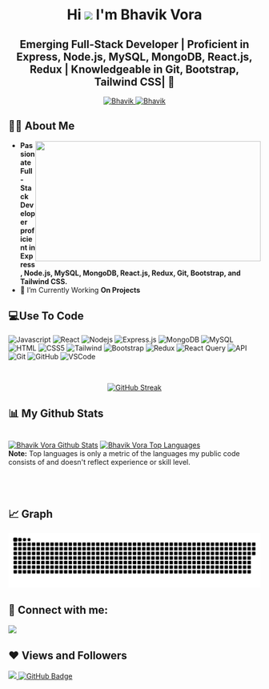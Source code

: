 
<h1 align="center">Hi <img src="https://raw.githubusercontent.com/MartinHeinz/MartinHeinz/master/wave.gif" width="30px"> I'm <b>Bhavik Vora</b></h1>
<h2 align="center"><b>Emerging Full-Stack Developer | Proficient in Express, Node.js, MySQL, MongoDB, React.js, Redux | Knowledgeable in Git, Bootstrap, Tailwind CSS| 🚀</b></h2> 
 

<p align="center">
    
 <a href="https://www.linkedin.com/in/vorabhavik/" target="_blank">
  <img src="https://img.shields.io/badge/LinkedIn-0077B5?style=for-the-badge&logo=linkedin&logoColor=white" alt="Bhavik"/>
 </a>
 <a href="https://github.com/Bhavik-Vora/" target="_blank">
  <img src="https://img.shields.io/badge/GitHub-181717?style=for-the-badge&logo=github&logoColor=white" alt="Bhavik" />
 </a>
</p>

   

<!-- <img align="right" alt="Coding" width="400" src="bn.gif"> -->

## 🙋‍♂️ About Me
<a><img align="right" src="MyLCGoldBedge.gif" width="450" height="240" /></a>
-  <b> Passionate Full-Stack Developer proficient in Express, Node.js, MySQL, MongoDB, React.js, Redux, Git, Bootstrap, and Tailwind CSS.</b>
- 📘 I’m Currently Working **On Projects**
  <!-- - 📘 I’m Currently learning **𝐌𝐄𝐑𝐍 𝐒𝐭𝐚𝐜𝐤 𝐃𝐞𝐯𝐞𝐥𝐨𝐩𝐞𝐦𝐞𝐧𝐭** -->
## 💻Use To Code

![Javascript](https://img.shields.io/badge/Javascript-F0DB4F?style=for-the-badge&labelColor=black&logo=javascript&logoColor=F0DB4F)
![React](https://img.shields.io/badge/-React-61DBFB?style=for-the-badge&labelColor=black&logo=react&logoColor=61DBFB)
![Nodejs](https://img.shields.io/badge/Nodejs-3C873A?style=for-the-badge&labelColor=black&logo=node.js&logoColor=3C873A)
![Express.js](https://img.shields.io/badge/Express.js-000000?style=for-the-badge&logo=express&logoColor=white)
![MongoDB](https://img.shields.io/badge/MongoDB-4EA94B?style=for-the-badge&logo=mongodb&logoColor=white)
![MySQL](https://img.shields.io/badge/MySQL-lightgrey?logo=mysql&style=for-the-badge&logoColor=white&labelColor=blue)
![HTML](https://img.shields.io/badge/HTML5-E34F26?style=for-the-badge&logo=html5&logoColor=white)
![CSS5](https://img.shields.io/badge/CSS5-1572B6?style=for-the-badge&logo=css3&logoColor=white)
![Tailwind](https://img.shields.io/badge/Tailwind_CSS-092749?style=for-the-badge&logo=tailwindcss&logoColor=06B6D4&labelColor=000000)
![Bootstrap](https://img.shields.io/badge/Bootstrap-563D7C?style=for-the-badge&logo=bootstrap&logoColor=white)
![Redux](https://img.shields.io/badge/Redux-593D88?style=for-the-badge&logo=redux&logoColor=white)
![React Query](https://img.shields.io/badge/-React_Query-FF4154?style=for-the-badge&logo=react%20query&logoColor=white)
![API](https://img.shields.io/badge/API-008000?style=for-the-badge)
![Git](https://img.shields.io/badge/Git-F05032?style=for-the-badge&logo=git&logoColor=white)
![GitHub](https://img.shields.io/badge/GitHub-181717?style=for-the-badge&logo=github&logoColor=white)
![VSCode](https://img.shields.io/badge/Visual_Studio-0078d7?style=for-the-badge&logo=visual%20studio&logoColor=white)

<br>
<p align="center">
<a href="https://git.io/streak-stats"><img src="https://streak-stats.demolab.com?user=Bhavik-Vora&theme=algolia" alt="GitHub Streak" /></a>
 
## 📊 My Github Stats

   <br/>
<a href="https://github.com/Bhavik-Vora/github-readme-stats"><img alt="Bhavik Vora Github Stats" src="https://github-readme-stats.vercel.app/api?username=Bhavik-Vora&show_icons=true&count_private=true&theme=react&hide_border=true&bg_color=0D1117" /></a>
  <a href="https://github.com/Bhavik-Vora/github-readme-stats"><img alt="Bhavik Vora Top Languages" src="https://github-readme-stats.vercel.app/api/top-langs/?username=Bhavik-Vora&langs_count=8&count_private=true&layout=compact&theme=react&hide_border=true&bg_color=0D1117" /></a>
  <br/>
  <b>Note:</b> Top languages is only a metric of the languages my public code consists of and doesn't reflect experience or skill level.

<br/>
<br/>



<br/>
<br/>

## 📈 Graph
<p align="center">
   <img src="https://github.com/killshotxd/svgIcons/blob/main/github-contribution-grid-snake.svg" alt="snake">
</p>



## 📧 Connect with me:
<p align="left">

<a href = "https://www.linkedin.com/in/vorabhavik/" target="_main"><img src="https://img.icons8.com/fluent/48/000000/linkedin.png"/></a>
</p>

## ❤ Views and Followers
<a href="https://github.com/Bhavik-Vora/github-profile-views-counter">
    <img src="https://komarev.com/ghpvc/?username=Bhavik-Vora">
</a>
<a href="https://github.com/Bhavik-Vora?tab=followers"><img src="https://img.shields.io/github/followers/Bhavik-Vora?label=Followers&style=social" alt="GitHub Badge"></a>
